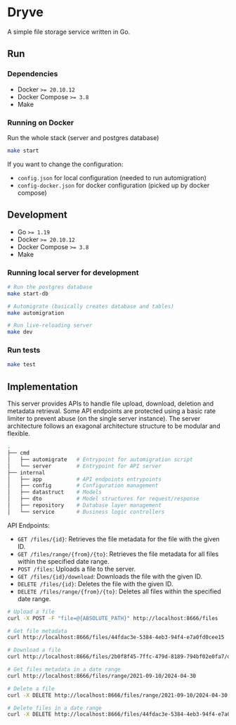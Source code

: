 # Dryve

A simple file storage service written in Go.

## Run

### Dependencies

- Docker `>= 20.10.12`
- Docker Compose `>= 3.8`
- Make

### Running on Docker

Run the whole stack (server and postgres database)

```sh
make start
```

If you want to change the configuration:
- `config.json` for local configuration (needed to run automigration)
- `config-docker.json` for docker configuration (picked up by docker compose)

## Development

- Go `>= 1.19`
- Docker `>= 20.10.12`
- Docker Compose `>= 3.8`
- Make

### Running local server for development

```sh
# Run the postgres database
make start-db

# Automigrate (basically creates database and tables)
make automigration

# Run live-reloading server
make dev
```

### Run tests

```sh
make test
```

## Implementation

This server provides APIs to handle file upload, download, deletion and metadata retrieval.
Some API endpoints are protected using a basic rate limiter to prevent abuse (on the single server instance).
The server architecture follows an exagonal architecture structure to be modular and flexible.

```sh
.
├── cmd
│   ├── automigrate   # Entrypoint for automigration script
│   └── server        # Entrypoint for API server
├── internal
│   ├── app           # API endpoints entrypoints
│   ├── config        # Configuration management
│   ├── datastruct    # Models
│   ├── dto           # Model structures for request/response
│   ├── repository    # Database layer management
│   └── service       # Business logic controllers
```

API Endpoints:

- `GET /files/{id}`: Retrieves the file metadata for the file with the given ID.
- `GET /files/range/{from}/{to}`: Retrieves the file metadata for all files within the specified date range.
- `POST /files`: Uploads a file to the server.
- `GET /files/{id}/download`: Downloads the file with the given ID.
- `DELETE /files/{id}`: Deletes the file with the given ID.
- `DELETE /files/range/{from}/{to}`: Deletes all files within the specified date range.

```sh
# Upload a file
curl -X POST -F "file=@{ABSOLUTE_PATH}" http://localhost:8666/files

# Get file metadata
curl http://localhost:8666/files/44fdac3e-5384-4eb3-94f4-e7a0fd0cee15

# Download a file
curl http://localhost:8666/files/2b0f8f45-7ffc-479d-8189-794bf02e0fa7/download

# Get files metadata in a date range
curl http://localhost:8666/files/range/2021-09-10/2024-04-30

# Delete a file
curl -X DELETE http://localhost:8666/files/range/2021-09-10/2024-04-30

# Delete files in a date range
curl -X DELETE http://localhost:8666/files/44fdac3e-5384-4eb3-94f4-e7a0fd0cee15
```
